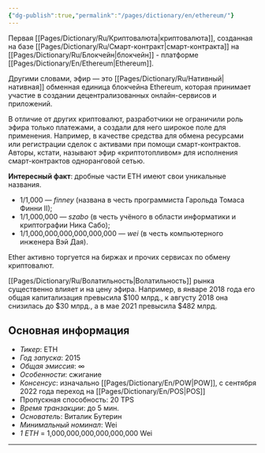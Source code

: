 ```yaml
---
{"dg-publish":true,"permalink":"/pages/dictionary/en/ethereum/"}
---
```



Первая [[Pages/Dictionary/Ru/Криптовалюта\|криптовалюта]], созданная на базе [[Pages/Dictionary/Ru/Смарт-контракт\|смарт-контракта]] на [[Pages/Dictionary/Ru/Блокчейн\|блокчейн]] - платформе [[Pages/Dictionary/En/Ethereum\|Ethereum]].

Другими словами, эфир — это [[Pages/Dictionary/Ru/Нативный\|нативная]] обменная единица блокчейна Ethereum, которая принимает участие в создании децентрализованных онлайн-сервисов и приложений.

В отличие от других криптовалют, разработчики не ограничили роль эфира только платежами, а создали для него широкое поле для применения. Например, в качестве средства для обмена ресурсами или регистрации сделок с активами при помощи смарт-контрактов. Авторы, кстати, называют эфир «криптотопливом» для исполнения смарт-контрактов одноранговой сетью.

**Интересный факт**: дробные части ETH имеют свои уникальные названия.

* 1/1,000 — _finney_ (названа в честь программиста Гарольда Томаса Финни II);
* 1/1,000,000 — _szabo_ (в честь учёного в области информатики и криптографии Ника Сабо);
* 1/1,000,000,000,000,000,000 — _wei_ (в честь компьютерного инженера Вэй Дая).

Ether активно торгуется на биржах и прочих сервисах по обмену криптовалют.

[[Pages/Dictionary/Ru/Волатильность\|Волатильность]] рынка существенно влияет и на цену эфира. Например, в январе 2018 года его общая капитализация превысила $100 млрд., к августу 2018 она снизилась до $30 млрд., а в мае 2021 превысила $482 млрд.

## Основная информация

* _Тикер_: ETH  
* _Год запуска_: 2015  
* _Общая эмиссия_: ∞  
* _Особенности_: сжигание  
* _Консенсус_: изначально [[Pages/Dictionary/En/POW\|POW]], с сентября 2022 года переход на [[Pages/Dictionary/En/POS\|POS]]
* Пропускная способность: 20 TPS  
* _Время транзакции_: до 5 мин.  
* _Основатель_: Виталик Бутерин  
* _Минимальный номинал_: Wei  
* _1 ETH_ = 1,000,000,000,000,000,000 Wei

---
